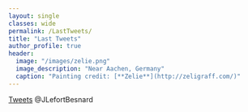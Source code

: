 ```yaml
---
layout: single
classes: wide
permalink: /LastTweets/
title: "Last Tweets"
author_profile: true
header:
  image: "/images/zelie.png"
  image_description: "Near Aachen, Germany"
  caption: "Painting credit: [**Zelie**](http://zeligraff.com/)"
---
```


[Tweets](http://twitter.com/JLefortBesnard?ref_src=twsrc%5Etfw)  @JLefortBesnard
